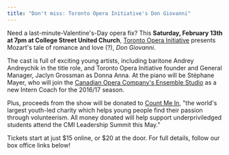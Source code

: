 ```yaml
---
title: "Don't miss: Toronto Opera Initiative's Don Giovanni"
---
```


Need a last-minute-Valentine's-Day opera fix? This **Saturday, February 13th at 7pm at College Street United Church**, [Toronto Opera Initiative](https://www.facebook.com/events/1040623135968658/) presents Mozart's tale of romance and love (?), *Don Giovanni*.

The cast is full of exciting young artists, including baritone Andrey Andreychik in the title role, and Toronto Opera Initiative founder and General Manager, Jaclyn Grossman as Donna Anna. At the piano will be Stéphane Mayer, who will join the [Canadian Opera Company's Ensemble Studio](http://www.coc.ca/AboutTheCOC/CompanyMembers/EnsembleStudio.aspx) as a new Intern Coach for the 2016/17 season.

Plus, proceeds from the show will be donated to [Count Me In](http://www.cmimovement.com/Count_Me_In/Count_Me_In_-_The_Largest_Youth_Led_Movement_Promoting_Volunteerism.html), "the world's largest youth-led charity which helps young people find their passion through volunteerism. All money donated will help support underpriviledged students attend the CMI Leadership Summit this May."

Tickets start at just $15 online, or $20 at the door. For full details, follow our box office links below!

